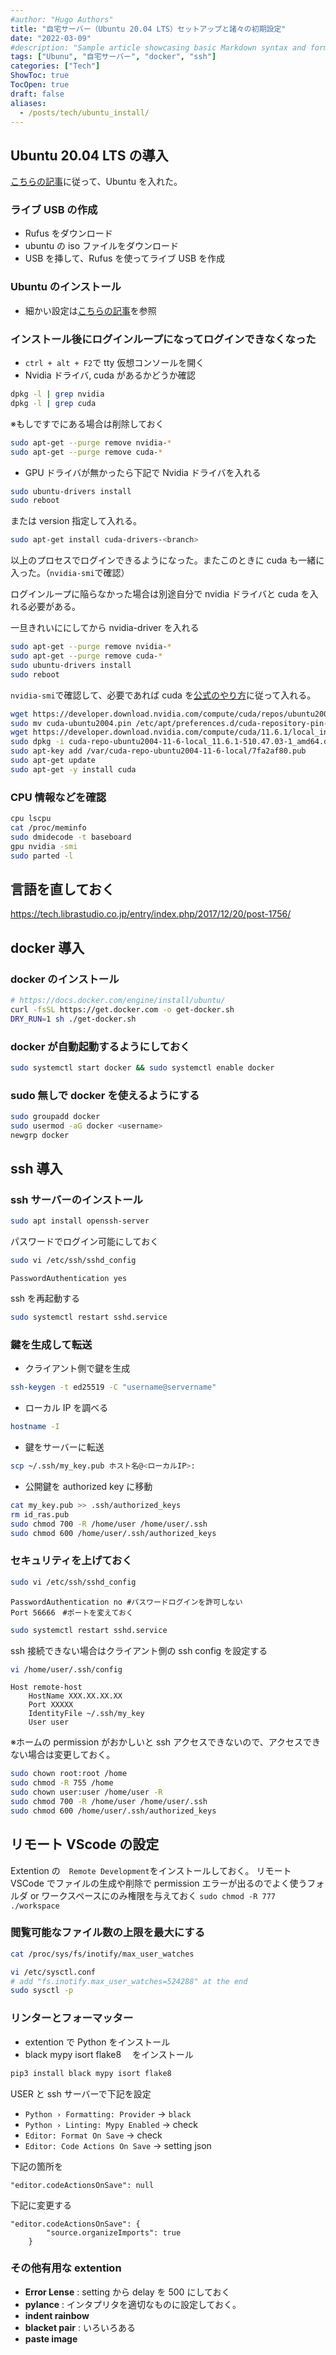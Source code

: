 ```yaml
---
#author: "Hugo Authors"
title: "自宅サーバー（Ubuntu 20.04 LTS）セットアップと諸々の初期設定"
date: "2022-03-09"
#description: "Sample article showcasing basic Markdown syntax and formatting for HTML elements."
tags: ["Ubunu", "自宅サーバー", "docker", "ssh"]
categories: ["Tech"]
ShowToc: true
TocOpen: true
draft: false
aliases:
  - /posts/tech/ubuntu_install/
---
```


## Ubuntu 20.04 LTS の導入

[こちらの記事](https://qiita.com/koba-jon/items/019a3b4eac4f60ca89c9)に従って、Ubuntu を入れた。

### ライブ USB の作成

- Rufus をダウンロード
- ubuntu の iso ファイルをダウンロード
- USB を挿して、Rufus を使ってライブ USB を作成

### Ubuntu のインストール

- 細かい設定は[こちらの記事](https://qiita.com/koba-jon/items/019a3b4eac4f60ca89c9)を参照

### インストール後にログインループになってログインできなくなった

- `ctrl + alt + F2`で tty 仮想コンソールを開く
- Nvidia ドライバ, cuda があるかどうか確認

```bash
dpkg -l | grep nvidia
dpkg -l | grep cuda
```

※もしですでにある場合は削除しておく

```bash
sudo apt-get --purge remove nvidia-*
sudo apt-get --purge remove cuda-*
```

- GPU ドライバが無かったら下記で Nvidia ドライバを入れる

```bash
sudo ubuntu-drivers install
sudo reboot
```

または version 指定して入れる。

```bash
sudo apt-get install cuda-drivers-<branch>
```

以上のプロセスでログインできるようになった。またこのときに cuda も一緒に入った。（`nvidia-smi`で確認）

ログインループに陥らなかった場合は別途自分で nvidia ドライバと cuda を入れる必要がある。

一旦きれいににしてから nvidia-driver を入れる

```bash
sudo apt-get --purge remove nvidia-*
sudo apt-get --purge remove cuda-*
sudo ubuntu-drivers install
sudo reboot
```

`nvidia-smi`で確認して、必要であれば cuda を[公式のやり方](https://developer.nvidia.com/cuda-downloads?target_os=Linux&target_arch=x86_64&Distribution=Ubuntu&target_version=20.04&target_type=deb_local)に従って入れる。

```bash
wget https://developer.download.nvidia.com/compute/cuda/repos/ubuntu2004/x86_64/cuda-ubuntu2004.pin
sudo mv cuda-ubuntu2004.pin /etc/apt/preferences.d/cuda-repository-pin-600
wget https://developer.download.nvidia.com/compute/cuda/11.6.1/local_installers/cuda-repo-ubuntu2004-11-6-local_11.6.1-510.47.03-1_amd64.deb
sudo dpkg -i cuda-repo-ubuntu2004-11-6-local_11.6.1-510.47.03-1_amd64.deb
sudo apt-key add /var/cuda-repo-ubuntu2004-11-6-local/7fa2af80.pub
sudo apt-get update
sudo apt-get -y install cuda
```

### CPU 情報などを確認

```bash
cpu lscpu
cat /proc/meminfo
sudo dmidecode -t baseboard
gpu nvidia -smi
sudo parted -l
```

## 言語を直しておく

https://tech.librastudio.co.jp/entry/index.php/2017/12/20/post-1756/

## docker 導入

### docker のインストール

```bash
# https://docs.docker.com/engine/install/ubuntu/
curl -fsSL https://get.docker.com -o get-docker.sh
DRY_RUN=1 sh ./get-docker.sh
```

### docker が自動起動するようにしておく

```bash
sudo systemctl start docker && sudo systemctl enable docker
```

### sudo 無しで docker を使えるようにする

```bash
sudo groupadd docker
sudo usermod -aG docker <username>
newgrp docker
```

## ssh 導入

### ssh サーバーのインストール

```bash
sudo apt install openssh-server
```

パスワードでログイン可能にしておく

```bash
sudo vi /etc/ssh/sshd_config
```

```
PasswordAuthentication yes
```

ssh を再起動する

```bash
sudo systemctl restart sshd.service
```

### 鍵を生成して転送

- クライアント側で鍵を生成

```bash
ssh-keygen -t ed25519 -C "username@servername"
```

- ローカル IP を調べる

```bash
hostname -I
```

- 鍵をサーバーに転送

```bash
scp ~/.ssh/my_key.pub ホスト名@<ローカルIP>:
```

- 公開鍵を authorized key に移動

```bash
cat my_key.pub >> .ssh/authorized_keys
rm id_ras.pub
sudo chmod 700 -R /home/user /home/user/.ssh
sudo chmod 600 /home/user/.ssh/authorized_keys
```

### セキュリティを上げておく

```bash
sudo vi /etc/ssh/sshd_config
```

```
PasswordAuthentication no #パスワードログインを許可しない
Port 56666　#ポートを変えておく
```

```bash
sudo systemctl restart sshd.service
```

ssh 接続できない場合はクライアント側の ssh config を設定する

```bash
vi /home/user/.ssh/config
```

```
Host remote-host
    HostName XXX.XX.XX.XX
    Port XXXXX
    IdentityFile ~/.ssh/my_key
    User user
```

※ホームの permission がおかしいと ssh アクセスできないので、アクセスできない場合は変更しておく。

```bash
sudo chown root:root /home
sudo chmod -R 755 /home
sudo chown user:user /home/user -R
sudo chmod 700 -R /home/user /home/user/.ssh
sudo chmod 600 /home/user/.ssh/authorized_keys
```

## リモート VScode の設定

Extention の　`Remote Development`をインストールしておく。
リモート VSCode でファイルの生成や削除で permission エラーが出るのでよく使うフォルダ or ワークスペースにのみ権限を与えておく `sudo chmod -R 777 ./workspace`

### 閲覧可能なファイル数の上限を最大にする

```bash
cat /proc/sys/fs/inotify/max_user_watches

vi /etc/sysctl.conf
# add "fs.inotify.max_user_watches=524288" at the end
sudo sysctl -p
```

### リンターとフォーマッター

- extention で Python をインストール
- black mypy isort flake8 　をインストール

```bash
pip3 install black mypy isort flake8
```

USER と ssh サーバーで下記を設定

- `Python › Formatting: Provider` -> `black`
- `Python › Linting: Mypy Enabled` -> check
- `Editor: Format On Save` -> check
- `Editor: Code Actions On Save` -> setting json

下記の箇所を

```
"editor.codeActionsOnSave": null
```

下記に変更する

```
"editor.codeActionsOnSave": {
        "source.organizeImports": true
    }
```

### その他有用な extention

- **Error Lense** : setting から delay を 500 にしておく
- **pylance** : インタプリタを適切なものに設定しておく。
- **indent rainbow**
- **blacket pair** : いろいろある
- **paste image**
